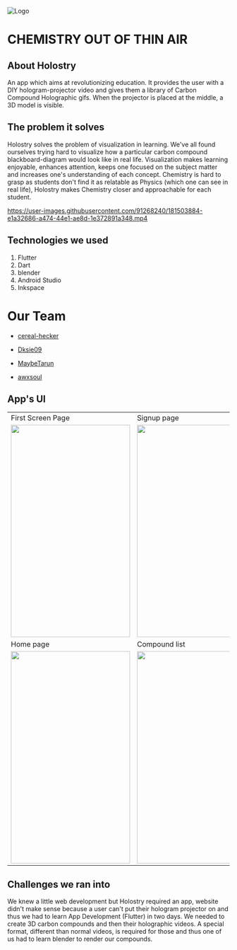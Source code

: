 ![Logo](images/logo.png)

#                                                 CHEMISTRY OUT OF THIN AIR

## About Holostry

An app which aims at revolutionizing education. It provides the user with a DIY hologram-projector video and gives them a library of Carbon Compound Holographic gifs. When the projector is placed at the middle, a 3D model is visible.

## The problem it solves

Holostry solves the problem of visualization in learning. We've all found ourselves trying hard to visualize how a particular carbon compound blackboard-diagram would look like in real life. Visualization makes learning enjoyable, enhances attention, keeps one focused on the subject matter and increases one's understanding of each concept. Chemistry is hard to grasp as students don't find it as relatable as Physics (which one can see in real life), Holostry makes Chemistry closer and approachable for each student.


https://user-images.githubusercontent.com/91268240/181503884-e1a32686-a474-44e1-ae8d-1e372891a348.mp4



## Technologies we used

1. Flutter
2. Dart
3. blender
4. Android Studio
5. Inkspace

# Our Team

- [cereal-hecker](https://www.github.com/cereal-hecker)

- [Dksie09](https://www.github.com/Dksie09)

- [MaybeTarun](https://linktr.ee/tarun2003)

- [awxsoul](https://www.github.com/awxsoul)


## App's UI
<table>
  <tr>
    <td>First Screen Page</td>
     <td>Signup page</td>
  </tr>
  <tr>
    <td><img src="https://user-images.githubusercontent.com/91268240/181507128-be60ed56-e0ef-484f-b61a-6d0d9c0e2a02.png"
 width=270 height=480></td>
    <td><img src="https://user-images.githubusercontent.com/91268240/181507303-1d89c17c-c9e3-4454-b329-9107bbc033ac.png" width=270 height=480></td>
  </tr>
    <tr>
    <td>Home page</td>
     <td>Compound list</td>
  </tr>
  <tr>
    <td><img src="https://user-images.githubusercontent.com/91268240/181507357-7547ef6f-f5c0-45e9-a670-86fc8ae2c0a7.png" width=270 height=480></td>
    <td><img src="https://user-images.githubusercontent.com/91268240/181507483-aa833ce9-20a1-452a-a91c-ad21a049466c.png" width=270 height=480></td>
  </tr>
 </table>



## Challenges we ran into

We knew a little web development but Holostry required an app, website didn't make sense because a user can't put their hologram projector on and thus we had to learn App Development (Flutter) in two days.
We needed to create 3D carbon compounds and then their holographic videos. A special format, different than normal videos, is required for those and thus one of us had to learn blender to render our compounds.
